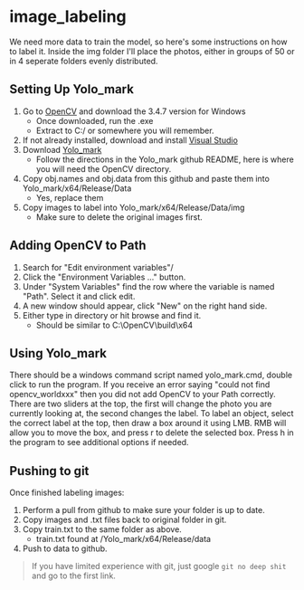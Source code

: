 # image_labeling

We need more data to train the model, so here's some instructions on how to label it. Inside the img folder I'll place the photos, either in groups of 50 or in 4 seperate folders evenly distributed.

## Setting Up Yolo_mark

1. Go to [OpenCV](https://opencv.org/releases/) and download the 3.4.7 version for Windows
	- Once downloaded, run the .exe
	- Extract to C:/ or somewhere you will remember.
2. If not already installed, download and install [Visual Studio](https://visualstudio.microsoft.com/downloads/)
3. Download [Yolo_mark](https://github.com/AlexeyAB/Yolo_mark)
	- Follow the directions in the Yolo_mark github README, here is where you will need the OpenCV directory.
4. Copy obj.names and obj.data from this github and paste them into Yolo_mark/x64/Release/Data
	- Yes, replace them
5. Copy images to label into Yolo_mark/x64/Release/Data/img
	- Make sure to delete the original images first.

## Adding OpenCV to Path

1. Search for "Edit environment variables"/
2. Click the "Environment Variables ..." button.
3. Under "System Variables" find the row where the variable is named "Path". Select it and click edit.
4. A new window should appear, click "New" on the right hand side.
5. Either type in directory or hit browse and find it.
	- Should be similar to C:\OpenCV\build\x64

## Using Yolo_mark

There should be a windows command script named yolo_mark.cmd, double click to run the program. If you receive an error saying "could not find opencv_worldxxx" then you did not add OpenCV to your Path correctly. There are two sliders at the top, the first will change the photo you are currently looking at, the second changes the label. To label an object, select the correct label at the top, then draw a box around it using LMB. RMB will allow you to move the box, and press r to delete the selected box. Press h in the program to see additional options if needed.

## Pushing to git

Once finished labeling images:
1. Perform a pull from github to make sure your folder is up to date.
1. Copy images and .txt files back to original folder in git.
2. Copy train.txt to the same folder as above.
	- train.txt found at /Yolo_mark/x64/Release/data
3. Push to data to github.

> If you have limited experience with git, just google `git no deep shit` and go to the first link.

